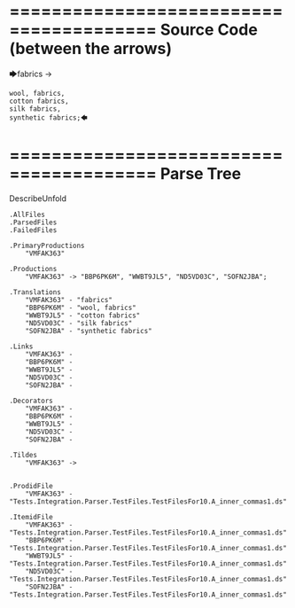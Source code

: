 ========================================
Source Code (between the arrows)
========================================

🡆fabrics ->

	wool, fabrics,
	cotton fabrics,
	silk fabrics,
	synthetic fabrics;🡄

========================================
Parse Tree
========================================
DescribeUnfold

    .AllFiles
    .ParsedFiles
    .FailedFiles

    .PrimaryProductions
        "VMFAK363" 

    .Productions
        "VMFAK363" -> "BBP6PK6M", "WWBT9JL5", "ND5VD03C", "SOFN2JBA";

    .Translations
        "VMFAK363" - "fabrics"
        "BBP6PK6M" - "wool, fabrics"
        "WWBT9JL5" - "cotton fabrics"
        "ND5VD03C" - "silk fabrics"
        "SOFN2JBA" - "synthetic fabrics"

    .Links
        "VMFAK363" - 
        "BBP6PK6M" - 
        "WWBT9JL5" - 
        "ND5VD03C" - 
        "SOFN2JBA" - 

    .Decorators
        "VMFAK363" - 
        "BBP6PK6M" - 
        "WWBT9JL5" - 
        "ND5VD03C" - 
        "SOFN2JBA" - 

    .Tildes
        "VMFAK363" -> 


    .ProdidFile
        "VMFAK363" - "Tests.Integration.Parser.TestFiles.TestFilesFor10.A_inner_commas1.ds"

    .ItemidFile
        "VMFAK363" - "Tests.Integration.Parser.TestFiles.TestFilesFor10.A_inner_commas1.ds"
        "BBP6PK6M" - "Tests.Integration.Parser.TestFiles.TestFilesFor10.A_inner_commas1.ds"
        "WWBT9JL5" - "Tests.Integration.Parser.TestFiles.TestFilesFor10.A_inner_commas1.ds"
        "ND5VD03C" - "Tests.Integration.Parser.TestFiles.TestFilesFor10.A_inner_commas1.ds"
        "SOFN2JBA" - "Tests.Integration.Parser.TestFiles.TestFilesFor10.A_inner_commas1.ds"

